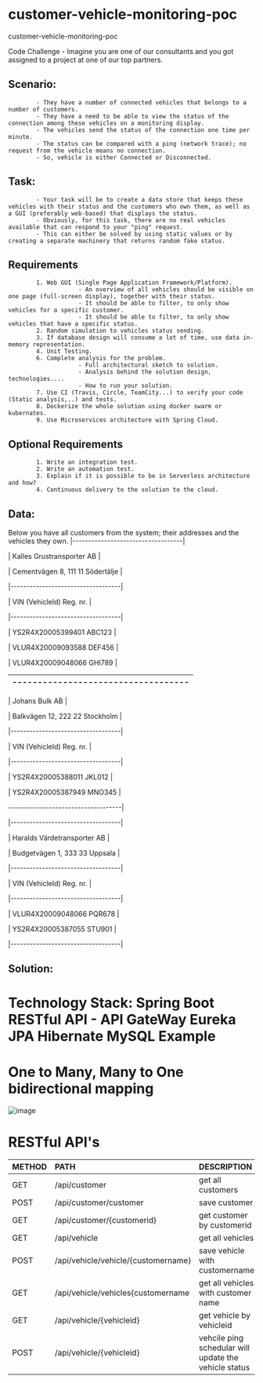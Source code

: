 # customer-vehicle-monitoring-poc
customer-vehicle-monitoring-poc

Code Challenge
            - Imagine you are one of our consultants and you got assigned to a project at one of our top partners.
## Scenario:       
            - They have a number of connected vehicles that belongs to a number of customers.
            - They have a need to be able to view the status of the connection among these vehicles on a monitoring display.
            - The vehicles send the status of the connection one time per minute.
            - The status can be compared with a ping (network trace); no request from the vehicle means no connection. 
            - So, vehicle is either Connected or Disconnected.
## Task:
            - Your task will be to create a data store that keeps these vehicles with their status and the customers who own them, as well as a GUI (preferably web-based) that displays the status.
            - Obviously, for this task, there are no real vehicles available that can respond to your "ping" request.
            - This can either be solved by using static values or by creating a separate machinery that returns random fake status.
## Requirements
            1. Web GUI (Single Page Application Framework/Platform).
                        - An overview of all vehicles should be visible on one page (full-screen display), together with their status.
                        - It should be able to filter, to only show vehicles for a specific customer.
                        - It should be able to filter, to only show vehicles that have a specific status.
            2. Random simulation to vehicles status sending.
            3. If database design will consume a lot of time, use data in-memory representation.
            4. Unit Testing.
            6. Complete analysis for the problem.
                        - Full architectural sketch to solution.
                        - Analysis behind the solution design, technologies....
                        - How to run your solution.
            7. Use CI (Travis, Circle, TeamCity...) to verify your code (Static analysis,..) and tests.
            8. Dockerize the whole solution using docker swarm or kubernates.
            9. Use Microservices architecture with Spring Cloud.
## Optional Requirements
            1. Write an integration test.
            2. Write an automation test.
            3. Explain if it is possible to be in Serverless architecture and how?
            4. Continuous delivery to the solution to the cloud.
##  Data:
Below you have all customers from the system; their addresses and the vehicles they own.
|-----------------------------------|

| Kalles Grustransporter AB         |

| Cementvägen 8, 111 11 Södertälje  |

|-----------------------------------|

| VIN (VehicleId)       Reg. nr.    |

|-----------------------------------|

| YS2R4X20005399401     ABC123      |

| VLUR4X20009093588     DEF456      |

| VLUR4X20009048066     GHI789      |

|-----------------------------------|
|-----------------------------------|

| Johans Bulk AB                    |

| Balkvägen 12, 222 22 Stockholm    |

|-----------------------------------|

| VIN (VehicleId)       Reg. nr.    |

|-----------------------------------|

| YS2R4X20005388011     JKL012      |

| YS2R4X20005387949     MNO345      |

------------------------------------|

|-----------------------------------|

| Haralds Värdetransporter AB       |

| Budgetvägen 1, 333 33 Uppsala     |

|-----------------------------------|

| VIN (VehicleId)       Reg. nr.    |

|-----------------------------------|

| VLUR4X20009048066     PQR678      |

| YS2R4X20005387055     STU901      |

|-----------------------------------|

## Solution:

# Technology Stack: Spring Boot RESTful API - API GateWay Eureka JPA Hibernate MySQL Example

# One to Many, Many to One bidirectional mapping
![image](https://user-images.githubusercontent.com/40293573/117363558-5c535200-aeda-11eb-84a9-0968a3143abf.png)






# RESTful API's
|METHOD	|PATH	                          |DESCRIPTION                                            |
|:----------|:------------------------------------|:------------------------------------------------------|
GET	|/api/customer	              |get all customers
POST	|/api/customer/customer	              |save customer
GET	|/api/customer/{customerid}	  |get customer by customerid
GET         |/api/vehicle                         |get all vehicles
POST	|/api/vehicle/vehicle/{customername}  |save vehicle with customername
GET	|/api/vehicle/vehicles{customername	  |get all vehicles with customer name
GET	|/api/vehicle/{vehicleid}	  |get vehicle by vehicleid
POST	|/api/vehicle/{vehicleid}	  |vehcile ping schedular will update the vehicle status



